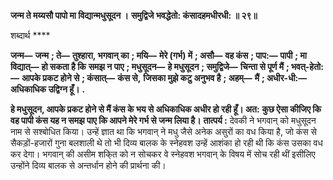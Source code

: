 **जन्म ते मय्यसौ पापो मा विद्यान्मधुसूदन ।** **समुद्विजे भवद्धेतो: कंसादहमधीरधी: ॥ २९॥** 

शब्दार्थ **** 

**जन्म—** **जन्म** **; ते—** **तुश्हारा, भगवान् का** **; मयि—** **मेरे (गर्भ) में** **; असौ—** **वह कंस** **; पाप:—** **पापी** **; मा विद्यात्—** **हो सकता है कि** **समझ न पाए** **; मधुसूदन—** **हे मधुसूदन** **; समुद्विजे—** **चिन्ता से पूर्ण मैं** **; भवत्-हेतो:—** **आपके प्रकट होने से** **; कंसात्—** **कंस से,** **जिसका मुझे कटु अनुभव है** **; अहम्—** **मैं** **; अधीर-धी:—** **अधिकाधिक उद्विग्न हूँ।** **.** 

**हे मधुसूदन, आपके प्रकट होने से मैं कंस के भय से अधिकाधिक अधीर हो रही हूँ। अत:** **कुछ ऐसा कीजिए कि वह पापी कंस यह न समझ पाए कि आपने मेरे गर्भ से जन्म लिया है।** **तात्पर्य :** देवकी ने भगवान् को मधुसूदन नाम से सश्बोधित किया। उन्हें ज्ञात था कि भगवान् ने मधु जैसे अनेक असुरों का वध किया है, जो कंस से सैकड़ों-हजारों गुना बलशाली थे तो भी दिव्य बालक के स्नेहवश उन्हें आशंका हो रही थी कि कंस उसका वध कर देगा। भगवान् की असीम शकि्त को न सोचकर वे स्नेहवश भगवान् के विषय में सोच रही थीं इसीलिए उन्होंने दिव्य बालक से अन्तर्धान होने की प्रार्थना की।  
